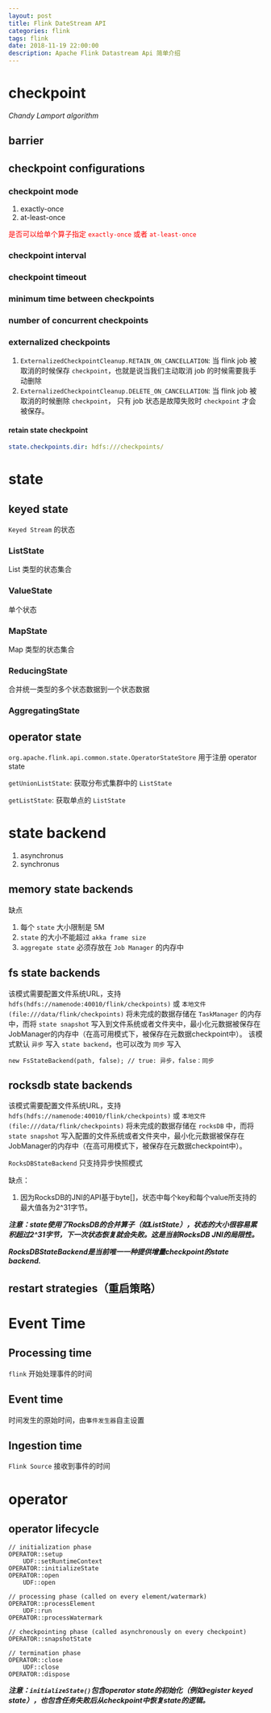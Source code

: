 ```yaml
---
layout: post
title: Flink DateStream API
categories: flink
tags: flink
date: 2018-11-19 22:00:00
description: Apache Flink Datastream Api 简单介绍
---
```


# checkpoint

_Chandy Lamport algorithm_

## barrier

## checkpoint configurations

### checkpoint mode  

1. exactly-once
2. at-least-once

<span style="color:red">是否可以给单个算子指定 `exactly-once` 或者 `at-least-once` </span>


### checkpoint interval

### checkpoint timeout  

### minimum time between checkpoints

### number of concurrent checkpoints

### externalized checkpoints

1. `ExternalizedCheckpointCleanup.RETAIN_ON_CANCELLATION`: 当 flink job 被取消的时候保存 `checkpoint`，也就是说当我们主动取消 job 的时候需要我手动删除
2. `ExternalizedCheckpointCleanup.DELETE_ON_CANCELLATION`: 当 flink job 被取消的时候删除 `checkpoint`， 只有 job 状态是故障失败时 `checkpoint` 才会被保存。

#### retain state checkpoint

```yaml
state.checkpoints.dir: hdfs:///checkpoints/
```

# state

## keyed state

`Keyed Stream` 的状态

### ListState

List 类型的状态集合

### ValueState

单个状态

### MapState

Map 类型的状态集合

### ReducingState

合并统一类型的多个状态数据到一个状态数据

### AggregatingState

## operator state

`org.apache.flink.api.common.state.OperatorStateStore` 用于注册 operator state

`getUnionListState`: 获取分布式集群中的 `ListState`

`getListState`: 获取单点的 `ListState`



# state backend

1. asynchronus
2. synchronus

## memory state backends

缺点
1. 每个 `state` 大小限制是 5M
2. `state` 的大小不能超过 `akka frame size`
3. `aggregate state` 必须存放在 `Job Manager` 的内存中

## fs state backends

该模式需要配置文件系统URL，支持 `hdfs(hdfs://namenode:40010/flink/checkpoints)` 或 `本地文件(file:///data/flink/checkpoints)`
将未完成的数据存储在 `TaskManager` 的内存中，而将 `state snapshot` 写入到文件系统或者文件夹中，最小化元数据被保存在JobManager的内存中（在高可用模式下，被保存在元数据checkpoint中）。
该模式默认 `异步` 写入 `state backend`，也可以改为 `同步` 写入

```
new FsStateBackend(path, false); // true: 异步，false：同步
```
## rocksdb state backends

该模式需要配置文件系统URL，支持 `hdfs(hdfs://namenode:40010/flink/checkpoints)` 或 `本地文件(file:///data/flink/checkpoints)`
将未完成的数据存储在 `rocksDB` 中，而将 `state snapshot` 写入配置的文件系统或者文件夹中，最小化元数据被保存在JobManager的内存中（在高可用模式下，被保存在元数据checkpoint中）。

`RocksDBStateBackend` 只支持异步快照模式

缺点：
1. 因为RocksDB的JNI的API基于byte[]，状态中每个key和每个value所支持的最大值各为2^31字节。

***注意：state使用了RocksDB的合并算子（如ListState），状态的大小很容易累积超过2^31字节，下一次状态恢复就会失败。这是当前RocksDB JNI的局限性。***

**_RocksDBStateBackend是当前唯一一种提供增量checkpoint的state backend._**


## restart strategies（重启策略）

# Event Time

## Processing time

`flink` 开始处理事件的时间

## Event time

时间发生的原始时间，由`事件发生器`自主设置

## Ingestion time  

`Flink Source` 接收到事件的时间

# operator

## operator lifecycle

```code
// initialization phase
OPERATOR::setup
    UDF::setRuntimeContext
OPERATOR::initializeState
OPERATOR::open
    UDF::open

// processing phase (called on every element/watermark)
OPERATOR::processElement
    UDF::run
OPERATOR::processWatermark

// checkpointing phase (called asynchronously on every checkpoint)
OPERATOR::snapshotState

// termination phase
OPERATOR::close
    UDF::close
OPERATOR::dispose
```

***注意：`initializeState()`包含operator state的初始化（例如register keyed state），也包含任务失败后从checkpoint中恢复state的逻辑。***
